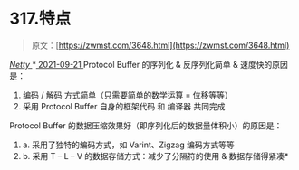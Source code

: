 <!--yml
category: 未分类
date: 0001-01-01 00:00:00
--->

# 317.特点

> 原文：[https://zwmst.com/3648.html](https://zwmst.com/3648.html)

   [ *Netty* ](https://zwmst.com/netty)*[ <time datetime="2021-09-22T00:11:53+08:00"> 2021-09-21 </time> ](https://zwmst.com/3648.html)  Protocol Buffer 的序列化 & 反序列化简单 & 速度快的原因是：

1.  编码 / 解码 方式简单（只需要简单的数学运算 = 位移等等）
2.  采用 Protocol Buffer 自身的框架代码 和 编译器 共同完成

Protocol Buffer 的数据压缩效果好（即序列化后的数据量体积小）的原因是：

1.  a. 采用了独特的编码方式，如 Varint、Zigzag 编码方式等等
2.  b. 采用 T – L – V 的数据存储方式：减少了分隔符的使用 & 数据存储得紧凑*